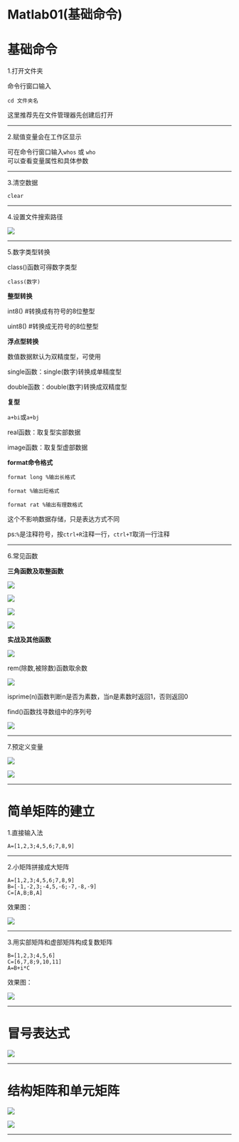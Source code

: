 # Matlab01(基础命令)

# 基础命令

1.打开文件夹

命令行窗口输入

    cd 文件夹名

这里推荐先在文件管理器先创建后打开

---

2.赋值变量会在工作区显示

可在命令行窗口输入```whos``` 或 ```who```   
可以查看变量属性和具体参数  

---

3.清空数据

    clear

---

4.设置文件搜索路径

![](https://pic./2020/07/01/1b0aba8edf652.png)

---

5.数字类型转换

class()函数可得数字类型

    class(数字)

**整型转换**

int8() #转换成有符号的8位整型

uint8() #转换成无符号的8位整型

**浮点型转换**

数值数据默认为双精度型，可使用

single函数：single(数字)转换成单精度型

double函数：double(数字)转换成双精度型

**复型**

```a+bi```或```a+bj```

real函数：取复型实部数据

image函数：取复型虚部数据

**format命令格式**

    format long %输出长格式

    format %输出短格式

    format rat %输出有理数格式

这个不影响数据存储，只是表达方式不同

ps:```%```是注释符号，按```ctrl+R```注释一行，```ctrl+T```取消一行注释

---

6.常见函数

**三角函数及取整函数**

![](https://pic./2020/07/01/34fa13e83efaa.png)

![](https://pic./2020/07/01/eb8974fcfd129.png)

![](https://pic./2020/07/01/2dd0ac17dfecc.png)

![](https://pic./2020/07/01/8c3309c3dd235.png)

**实战及其他函数**

![](https://pic./2020/07/01/b095473b81ff5.png)

rem(除数,被除数)函数取余数

![](https://pic./2020/07/01/09dfa6f43181f.png)

isprime(n)函数判断n是否为素数，当n是素数时返回1，否则返回0

find()函数找寻数组中的序列号

![](https://pic./2020/07/01/011ba73d7e7ba.png)

---

7.预定义变量

![](https://pic./2020/07/01/eb683aa55d530.png)

![](https://pic./2020/07/01/eb9ef8d19da54.png)

---

# 简单矩阵的建立

1.直接输入法

    A=[1,2,3;4,5,6;7,8,9]

---

2.小矩阵拼接成大矩阵

    A=[1,2,3;4,5,6;7,8,9]    
    B=[-1,-2,3;-4,5,-6;-7,-8,-9]     
    C=[A,B;B,A]  


效果图：

![](https://pic./2020/07/01/0051c0de999f8.png)

---

3.用实部矩阵和虚部矩阵构成复数矩阵

    B=[1,2,3;4,5,6]     
    C=[6,7,8;9,10,11]     
    A=B+i*C  

效果图：

![](https://pic./2020/07/01/91a2326c76d7c.png)

---

# 冒号表达式

![](https://pic./2020/07/01/9c0fd9256862f.png)

---

# 结构矩阵和单元矩阵

![](https://pic./2020/07/01/be15fbe252582.png)

![](https://pic./2020/07/01/51ed61cad6093.png)

---
